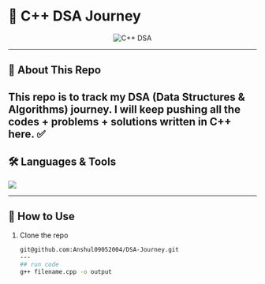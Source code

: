 # 🚀  C++ DSA Journey 

<p align="center">
  <img src="https://img.shields.io/badge/C++-DSA-blue?style=for-the-badge&logo=cplusplus" alt="C++ DSA" />
</p>

---

## 📘 About This Repo  
This repo is to track my DSA (Data Structures & Algorithms) journey.
I will keep pushing all the codes + problems + solutions written in C++ here. ✅
---

## 🛠 Languages & Tools  
<p align="left">
  <img src="https://skillicons.dev/icons?i=cpp,git,github,vscode" />
</p>

---

## 🌟 How to Use  
1. Clone the repo  
   ```bash
   git@github.com:Anshul09052004/DSA-Journey.git
   ---
   ## run code
   g++ filename.cpp -o output

